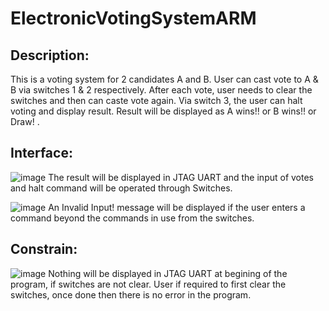 # ElectronicVotingSystemARM
## Description: 
This is a voting system for 2 candidates A and B. User can cast vote to A & B via switches 1 & 2 respectively. After each vote, user needs to clear the switches and then can caste vote again. Via switch 3, the user can halt voting and display result. Result will be displayed as A wins!! or B wins!! or Draw! . 

## Interface: 
![image](https://github.com/vivekpathakgit/ElectronicVotingSystemARM/assets/93838914/48cf928d-f680-406e-8945-5d3d53173aa9)
The result will be displayed in JTAG UART and the input of votes and halt command will be operated through Switches.

![image](https://github.com/vivekpathakgit/ElectronicVotingSystemARM/assets/93838914/73b4edf5-ed15-49e0-a883-9be0670c17ec)
An Invalid Input! message will be displayed if the user enters a command beyond the commands in use from the switches. 

## Constrain: 
![image](https://github.com/vivekpathakgit/ElectronicVotingSystemARM/assets/93838914/659b8cdf-fbd0-4804-81c5-90452f22c929)
Nothing will be displayed in JTAG UART at begining of the program, if switches are not clear. User if required to first clear the switches, once done then there is no error in the program.  
